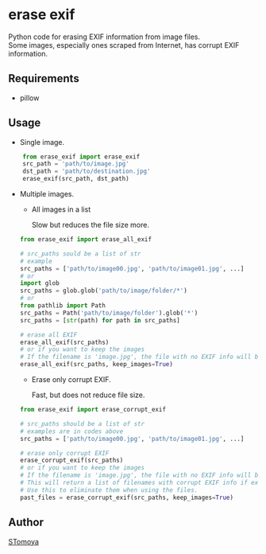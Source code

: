 # erase exif

Python code for erasing EXIF information from image files.  
Some images, especially ones scraped from Internet, has corrupt EXIF information.

## Requirements

- pillow

## Usage

- Single image.

```python
    from erase_exif import erase_exif
    src_path = 'path/to/image.jpg'
    dst_path = 'path/to/destination.jpg'
    erase_exif(src_path, dst_path)
```

- Multiple images.

    - All images in a list

        Slow but reduces the file size more.

    ```python
    from erase_exif import erase_all_exif

    # src_paths sould be a list of str
    # example
    src_paths = ['path/to/image00.jpg', 'path/to/image01.jpg', ...]
    # or
    import glob
    src_paths = glob.glob('path/to/image/folder/*')
    # or
    from pathlib import Path
    src_paths = Path('path/to/image/folder').glob('*')
    src_paths = [str(path) for path in src_paths]

    # erase all EXIF
    erase_all_exif(src_paths)
    # or if you want to keep the images
    # If the filename is 'image.jpg', the file with no EXIF info will be 'image_no_exif.jpg'
    erase_all_exif(src_paths, keep_images=True)
    ```

    - Erase only corrupt EXIF.

        Fast, but does not reduce file size.

    ```python
    from erase_exif import erase_corrupt_exif

    # src_paths should be a list of str
    # examples are in codes above
    src_paths = ['path/to/image00.jpg', 'path/to/image01.jpg', ...]

    # erase only corrupt EXIF
    erase_corrupt_exif(src_paths)
    # or if you want to keep the images
    # If the filename is 'image.jpg', the file with no EXIF info will be 'image_no_exif.jpg'
    # This will return a list of filenames with corrupt EXIF info if exists.
    # Use this to eliminate them when using the files.
    past_files = erase_corrupt_exif(src_paths, keep_images=True)
    ```

## Author

[STomoya](https://github/com/STomoya)
